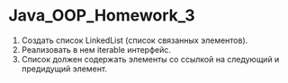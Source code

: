 # Java_OOP_Homework_3

1. Создать список LinkedList (список связанных элементов). 
2. Реализовать в нем iterable интерфейс. 
3. Список должен содержать элементы со ссылкой на следующий и предидущий элемент.
